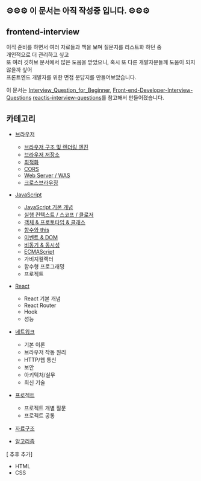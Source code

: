 ## ⚙️⚙️⚙️ 이 문서는 아직 작성중 입니다. ⚙️⚙️⚙️

## frontend-interview

이직 준비를 하면서 여러 자료들과 책을 보며 질문지를 리스트화 하던 중 <br />
개인적으로 더 관리하고 싶고 <br />
또 여러 깃허브 문서에서 많은 도움을 받았으니, 혹시 또 다른 개발자분들께 도움이 되지 않을까 싶어 <br />
프론트엔드 개발자를 위한 면접 문답지를 만들어보았습니다.

이 문서는 [Interview_Question_for_Beginner](https://github.com/jbee37142/Interview_Question_for_Beginner/tree/main/FrontEnd), [Front-end-Developer-Interview-Questions](https://github.com/h5bp/Front-end-Developer-Interview-Questions) [reactjs-interview-questions](https://github.com/sudheerj/reactjs-interview-questions?tab=readme-ov-file)를 참고해서 만들어졌습니다.

## 카테고리

- [브라우저](https://github.com/SeoYeonii/frontend-interview/tree/main/browser)
  - [브라우저 구조 및 렌더링 엔진](https://github.com/SeoYeonii/frontend-interview/tree/main/browser/browser-rendering)
  - [브라우저 저장소](https://github.com/SeoYeonii/frontend-interview/tree/main/browser/browser-storage)
  - [최적화](https://github.com/SeoYeonii/frontend-interview/tree/main/browser/performance-optimization)
  - [CORS](https://github.com/SeoYeonii/frontend-interview/tree/main/browser/cors)
  - [Web Server / WAS](https://github.com/SeoYeonii/frontend-interview/tree/main/browser/web-server-was)
  - [크로스브라우징](https://github.com/SeoYeonii/frontend-interview/tree/main/browser/cross-browser)
- [JavaScript](https://github.com/SeoYeonii/frontend-interview/tree/main/javascript)
  - [JavaScript 기본 개념](https://github.com/SeoYeonii/frontend-interview/tree/main/javascript/javascript-basics)
  - [실행 컨텍스트 / 스코프 / 클로저](https://github.com/SeoYeonii/frontend-interview/tree/main/javascript/context-scope-closure)
  - [객체 & 프로토타입 & 클래스](https://github.com/SeoYeonii/frontend-interview/tree/main/javascript/object-prototype-class)
  - [함수와 this](https://github.com/SeoYeonii/frontend-interview/tree/main/javascript/function-this)
  - [이벤트 & DOM](https://github.com/SeoYeonii/frontend-interview/tree/main/javascript/event-dom)
  - [비동기 & 동시성](https://github.com/SeoYeonii/frontend-interview/tree/main/javascript/sync-async)
  - [ECMAScript](https://github.com/SeoYeonii/frontend-interview/tree/main/javascript/ecmascript)
  - 가비지컬랙터
  - 함수형 프로그래밍
  - 프로젝트
- [React](https://github.com/SeoYeonii/frontend-interview/tree/main/react)
  - React 기본 개념
  - React Router
  - Hook
  - 성능
- [네트워크](https://github.com/SeoYeonii/frontend-interview/tree/main/network)
  - 기본 이론
  - 브라우저 작동 원리
  - HTTP/웹 통신
  - 보안
  - 아키텍처/실무
  - 최신 기술
- [프로젝트](https://github.com/SeoYeonii/frontend-interview/tree/main/project)

  - 프로젝트 개별 질문
  - 프로젝트 공통

- [자료구조](https://github.com/SeoYeonii/frontend-interview/tree/main/data-structure)
- [알고리즘](https://github.com/SeoYeonii/frontend-interview/tree/main/algorithm)

[ 추후 추가]

- HTML
- CSS

